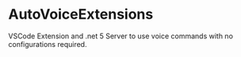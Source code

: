 # AutoVoiceExtensions
VSCode Extension and .net 5 Server to use voice commands with no configurations required.
